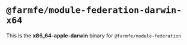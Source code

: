 # `@farmfe/module-federation-darwin-x64`

This is the **x86_64-apple-darwin** binary for `@farmfe/module-federation`
